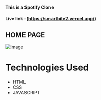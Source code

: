 #### This is a Spotify Clone
#### Live link -(https://smartbite2.vercel.app/)

## HOME PAGE
![image](https://github.com/user-attachments/assets/d77f47cc-fafc-4e3a-a7ac-97bce8321cdd)

# Technologies Used
 - HTML
 - CSS
 - JAVASCRIPT
 
